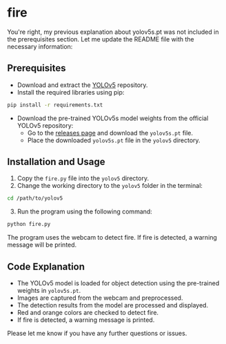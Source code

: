 # fire

You're right, my previous explanation about yolov5s.pt was not included in the prerequisites section. Let me update the README file with the necessary information:

## Prerequisites
- Download and extract the [YOLOv5](https://github.com/ultralytics/yolov5) repository.
- Install the required libraries using pip:
```bash
pip install -r requirements.txt
```
- Download the pre-trained YOLOv5s model weights from the official YOLOv5 repository:
  - Go to the [releases page](https://github.com/ultralytics/yolov5/releases) and download the `yolov5s.pt` file.
  - Place the downloaded `yolov5s.pt` file in the `yolov5` directory.

## Installation and Usage
1. Copy the `fire.py` file into the `yolov5` directory.
2. Change the working directory to the `yolov5` folder in the terminal:
```bash
cd /path/to/yolov5
```
3. Run the program using the following command:
```bash
python fire.py
```

The program uses the webcam to detect fire. If fire is detected, a warning message will be printed.

## Code Explanation
- The YOLOv5 model is loaded for object detection using the pre-trained weights in `yolov5s.pt`.
- Images are captured from the webcam and preprocessed.
- The detection results from the model are processed and displayed.
- Red and orange colors are checked to detect fire.
- If fire is detected, a warning message is printed.

Please let me know if you have any further questions or issues.
